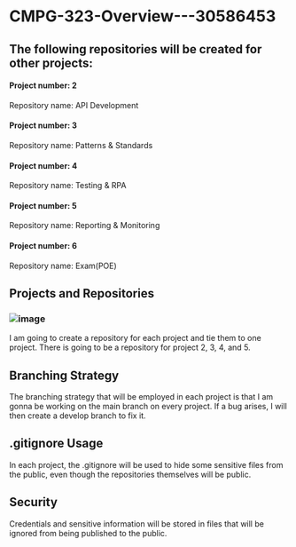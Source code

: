 # CMPG-323-Overview---30586453

## The following repositories will be created for other projects:

#### Project number: 2
  Repository name: API Development 

#### Project number: 3
  Repository name: Patterns & Standards 

#### Project number: 4
  Repository name: Testing & RPA

#### Project number: 5
  Repository name: Reporting & Monitoring

#### Project number: 6
  Repository name: Exam(POE)
  
  
## Projects and Repositories
### ![image](https://user-images.githubusercontent.com/84228144/185381557-a121ed11-2021-4fe7-ab8b-de2bb715732b.png)
I am going to create a repository for each project and tie them to one project. There is going to be a repository for project 2, 3, 4, and 5.

## Branching Strategy
The branching strategy that will be employed in each project is that I am gonna be working on the main branch on every project. If a bug arises, I will then create a develop branch to fix it.

## .gitignore Usage
In each project, the .gitignore will be used to hide some sensitive files from the public, even though the repositories themselves will  be public.

## Security
Credentials and sensitive information will be stored in files that will be ignored from being published to the public.
